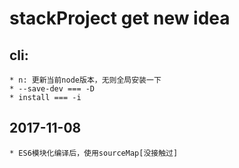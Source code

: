 # stackProject get new idea

## cli:
    * n: 更新当前node版本，无则全局安装一下
    * --save-dev === -D
    * install === -i


## 2017-11-08
    * ES6模块化编译后，使用sourceMap[没接触过]


